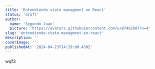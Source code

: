 ```yaml
---
title: 'Entendiendo state managment en React'
status: 'draft'
author:
  name: 'Segundo Juan'
  picture: 'https://avatars.githubusercontent.com/u/87492687?v=4'
slug: 'entendiendo-state-managment-en-react'
description: ''
coverImage: ''
publishedAt: '2024-04-23T14:29:00.430Z'
---
```


wqf3